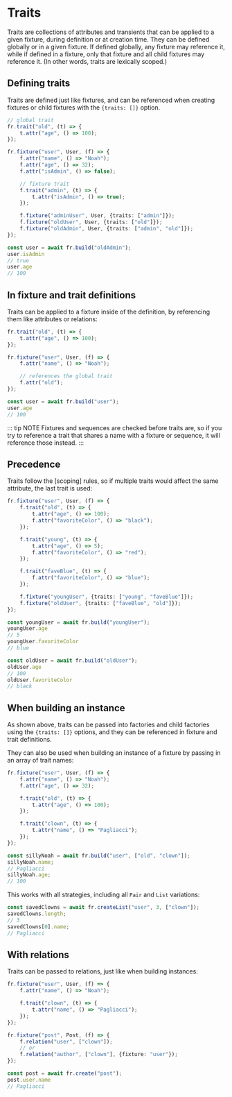 # Traits

Traits are collections of attributes and transients that can be applied to a given fixture, during definition or at creation time. They can be defined globally or in a given fixture. If defined globally, any fixture may reference it, while if defined in a fixture, only that fixture and all child fixtures may reference it. (In other words, traits are lexically scoped.)

## Defining traits

Traits are defined just like fixtures, and can be referenced when creating fixtures or child fixtures with the `{traits: []}` option.

```typescript
// global trait
fr.trait("old", (t) => {
    t.attr("age", () => 100);
});

fr.fixture("user", User, (f) => {
    f.attr("name", () => "Noah");
    f.attr("age", () => 32);
    f.attr("isAdmin", () => false);

    // fixture trait
    f.trait("admin", (t) => {
        t.attr("isAdmin", () => true);
    });

    f.fixture("adminUser", User, {traits: ["admin"]});
    f.fixture("oldUser", User, {traits: ["old"]});
    f.fixture("oldAdmin", User, {traits: ["admin", "old"]});
});

const user = await fr.build("oldAdmin");
user.isAdmin
// true
user.age
// 100
```

## In fixture and trait definitions

Traits can be applied to a fixture inside of the definition, by referencing them like attributes or relations:

```typescript
fr.trait("old", (t) => {
    t.attr("age", () => 100);
});

fr.fixture("user", User, (f) => {
    f.attr("name", () => "Noah");

    // references the global trait
    f.attr("old");
});

const user = await fr.build("user");
user.age
// 100
```

::: tip NOTE
Fixtures and sequences are checked before traits are, so if you try to reference a trait that shares a name with a fixture or sequence, it will reference those instead.
:::

## Precedence

Traits follow the [scoping] rules, so if multiple traits would affect the same attribute, the last trait is used:

[dynamic scope]: ./glossary.md#scope

```typescript
fr.fixture("user", User, (f) => {
    f.trait("old", (t) => {
        t.attr("age", () => 100);
        f.attr("favoriteColor", () => "black");
    });

    f.trait("young", (t) => {
        t.attr("age", () => 5);
        f.attr("favoriteColor", () => "red");
    });

    f.trait("faveBlue", (t) => {
        f.attr("favoriteColor", () => "blue");
    });

    f.fixture("youngUser", {traits: ["young", "faveBlue"]});
    f.fixture("oldUser", {traits: ["faveBlue", "old"]});
});

const youngUser = await fr.build("youngUser");
youngUser.age
// 5
youngUser.favoriteColor
// blue

const oldUser = await fr.build("oldUser");
oldUser.age
// 100
oldUser.favoriteColor
// black
```

## When building an instance

As shown above, traits can be passed into factories and child factories using the `{traits: []}` options, and they can be referenced in fixture and trait definitions.

They can also be used when building an instance of a fixture by passing in an array of trait names:

```typescript
fr.fixture("user", User, (f) => {
    f.attr("name", () => "Noah");
    f.attr("age", () => 32);

    f.trait("old", (t) => {
        t.attr("age", () => 100);
    });

    f.trait("clown", (t) => {
        t.attr("name", () => "Pagliacci");
    });
});

const sillyNoah = await fr.build("user", ["old", "clown"]);
sillyNoah.name;
// Pagliacci
sillyNoah.age;
// 100
```

This works with all strategies, including all `Pair` and `List` variations:

```typescript
const savedClowns = await fr.createList("user", 3, ["clown"]);
savedClowns.length;
// 3
savedClowns[0].name;
// Pagliacci
```

## With relations

Traits can be passed to relations, just like when building instances:

```typescript
fr.fixture("user", User, (f) => {
    f.attr("name", () => "Noah");

    f.trait("clown", (t) => {
        t.attr("name", () => "Pagliacci");
    });
});

fr.fixture("post", Post, (f) => {
    f.relation("user", ["clown"]);
    // or
    f.relation("author", ["clown"], {fixture: "user"});
});

const post = await fr.create("post");
post.user.name
// Pagliacci
```
